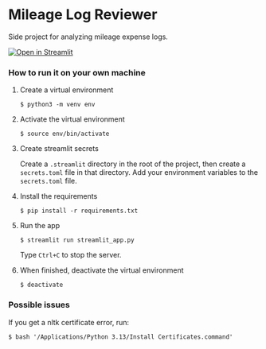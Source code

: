 # Mileage Log Reviewer

Side project for analyzing mileage expense logs.

[![Open in Streamlit](https://static.streamlit.io/badges/streamlit_badge_black_white.svg)](https://mileage-log-reviewer-iv3rkhnkjf.streamlit.app)

### How to run it on your own machine

1. Create a virtual environment

   ```
   $ python3 -m venv env
   ```

2. Activate the virtual environment

   ```
   $ source env/bin/activate
   ```

3. Create streamlit secrets

   Create a `.streamlit` directory in the root of the project, then create a `secrets.toml` file in that directory. Add your environment variables to the `secrets.toml` file.

4. Install the requirements

   ```
   $ pip install -r requirements.txt
   ```

5. Run the app

   ```
   $ streamlit run streamlit_app.py
   ```

   Type `Ctrl+C` to stop the server.

6. When finished, deactivate the virtual environment

   ```
   $ deactivate
   ```

### Possible issues

If you get a nltk certificate error, run:

```
$ bash '/Applications/Python 3.13/Install Certificates.command'
```